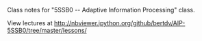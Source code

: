 Class notes for "5SSB0 -- Adaptive Information Processing" class. 

View lectures at http://nbviewer.ipython.org/github/bertdv/AIP-5SSB0/tree/master/lessons/


